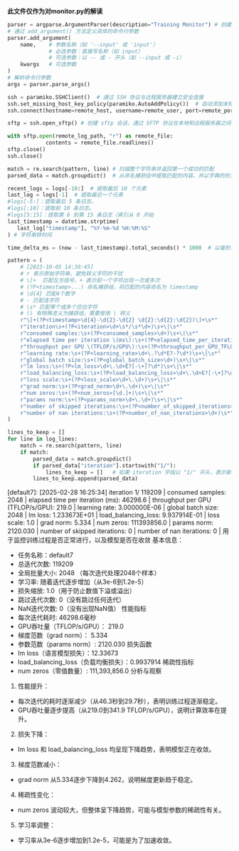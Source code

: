 **此文件仅作为对monitor.py的解读**
```py
parser = argparse.ArgumentParser(description="Training Monitor") # 创建参数解析器
# 通过 add_argument() 方法定义具体的命令行参数
parser.add_argument(
    name,    # 参数名称（如 '--input' 或 'input'）
             # 必选参数：直接写名称（如 input）
             # 可选参数：以 -- 或 - 开头（如 --input 或 -i）
    kwargs   # 可选参数
)
# 解析命令行参数
args = parser.parse_args()

ssh = paramiko.SSHClient()  # 通过 SSH 协议与远程服务器建立安全连接
ssh.set_missing_host_key_policy(paramiko.AutoAddPolicy())  # 自动添加未知主机密钥
ssh.connect(hostname=remote_host, username=remote_user, port=remote_port) # 连接远程服务器

sftp = ssh.open_sftp() # 创建 sftp 会话，通过 SFTP 协议在本地和远程服务器之间传输文件

with sftp.open(remote_log_path, "r") as remote_file:
            contents = remote_file.readlines()
sftp.close()
ssh.close()

match = re.search(pattern, line) # 扫描整个字符串并返回第一个成功的匹配
parsed_data = match.groupdict()  # 从命名捕获组中提取匹配的内容，并以字典的形式返回

recent_logs = logs[-10:]  # 提取最后 10 个元素
last_log = logs[-1]  # 提取最后一个元素
#logs[-5:]：提取最后 5 条日志。
#logs[:10]：提取前 10 条日志。
#logs[5:15]：提取第 6 到第 15 条日志（索引从 0 开始
last_timestamp = datetime.strptime(
   last_log["timestamp"], "%Y-%m-%d %H:%M:%S"
) # 字符串转时间

time_delta_ms = (now - last_timestamp).total_seconds() * 1000  # 以毫秒为单位计算时间差
```

```py
pattern = (
    # [2023-10-05 14:30:45]
    # r 表示原始字符串，避免转义字符的干扰
    # \[+  匹配左方括号，+ 表示前一个字符出现一次或多次
    # (?P<timestamp>...) 命名捕获组，将匹配的内容命名为 timestamp
    # \d{4} 匹配4个数字
    # - 匹配连字符
    # \s* 匹配零个或多个空白字符
    # () 有特殊含义为捕获组，需要使用 \ 转义
    r"\[+(?P<timestamp>\d{4}-\d{2}-\d{2} \d{2}:\d{2}:\d{2})\]+\s*"
    r"iteration\s+(?P<iteration>\d+\s*/\s*\d+)\s+\|\s*"
    r"consumed samples:\s+(?P<consumed_samples>\d+)\s+\|\s*"
    r"elapsed time per iteration \(ms\):\s+(?P<elapsed_time_per_iteration_ms>\d+\.\d+)\s+\|\s*"
    r"throughput per GPU \(TFLOP/s/GPU\):\s+(?P<throughput_per_GPU_TFLOPs_per_GPU>\d+\.\d+)\s+\|\s*"
    r"learning rate:\s+(?P<learning_rate>\d+\.?\d*E?-?\d*)\s+\|\s*"
    r"global batch size:\s+(?P<global_batch_size>\d+)\s+\|\s*"
    r"lm loss:\s+(?P<lm_loss>\d+\.\d+E?[-\+]?\d*)\s+\|\s*"
    r"load_balancing_loss:\s+(?P<load_balancing_loss>\d+\.\d+E?[-\+]?\d*)\s+\|\s*"
    r"loss scale:\s+(?P<loss_scale>\d+\.\d+)\s+\|\s*"
    r"grad norm:\s+(?P<grad_norm>\d+\.\d+)\s+\|\s*"
    r"num zeros:\s+(?P<num_zeros>[\d.]+)\s+\|\s*"
    r"params norm:\s+(?P<params_norm>\d+\.\d+)\s+\|\s*"
    r"number of skipped iterations:\s+(?P<number_of_skipped_iterations>\d+)\s+\|\s*"
    r"number of nan iterations:\s+(?P<number_of_nan_iterations>\d+)\s*"
)

lines_to_keep = []
for line in log_lines:
    match = re.search(pattern, line)
    if match:
        parsed_data = match.groupdict()
        if parsed_data["iteration"].startswith("1/"):  
            lines_to_keep = []   # 如果 iteration 字段以 "1/" 开头，表示新的阶段开始，清空 lines_to_keep 列表
        lines_to_keep.append(parsed_data)
```

[default7]: [2025-02-28 16:25:34] iteration        1/  119209 | consumed samples:         2048 | elapsed time per iteration (ms): 46298.6 | throughput per GPU (TFLOP/s/GPU): 219.0 | learning rate: 3.000000E-06 | global batch size:  2048 | lm loss: 1.233673E+01 | load_balancing_loss: 9.937914E-01 | loss scale: 1.0 | grad norm: 5.334 | num zeros: 111393856.0 | params norm: 2120.030 | number of skipped iterations:   0 | number of nan iterations:   0 |
用于监控训练过程是否正常进行，以及模型是否在收敛
基本信息：
- 任务名称：default7
- 总迭代次数: 119209
- 全局批量大小: 2048 （每次迭代处理2048个样本）
- 学习率: 随着迭代逐步增加（从3e-6到1.2e-5）
- 损失缩放: 1.0（用于防止数值下溢或溢出）
- 跳过迭代次数: 0（没有跳过任何迭代）
- NaN迭代次数: 0（没有出现NaN值）
性能指标
- 每次迭代耗时: 46298.6毫秒
- GPU吞吐量（TFLOP/s/GPU）： 219.0
- 梯度范数（grad norm）： 5.334
- 参数范数（params norm）: 2120.030
损失函数
- lm loss（语言模型损失）：12.33673
- load_balancing_loss（负载均衡损失）：0.9937914
稀疏性指标
- num zeros（零值数量）: 111,393,856.0
分析与观察
1. 性能提升：
  - 每次迭代的耗时逐渐减少（从46.3秒到29.7秒），表明训练过程逐渐稳定。
  - GPU吞吐量逐步提高（从219.0到341.9 TFLOP/s/GPU），说明计算效率在提升。
2. 损失下降：
  - lm loss 和 load_balancing_loss 均呈现下降趋势，表明模型正在收敛。
3. 梯度范数减小：
  - grad norm 从5.334逐步下降到4.262，说明梯度更新趋于稳定。
4. 稀疏性变化：
  - num zeros 波动较大，但整体呈下降趋势，可能与模型参数的稀疏性有关。
5. 学习率调整：
  - 学习率从3e-6逐步增加到1.2e-5，可能是为了加速收敛。